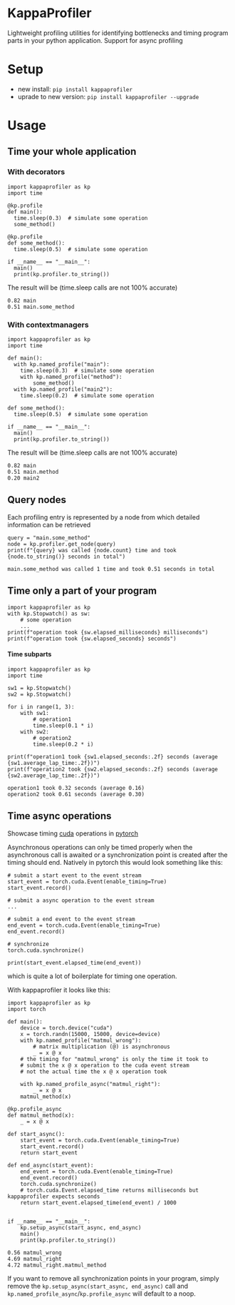 # KappaProfiler
Lightweight profiling utilities for identifying bottlenecks and timing program parts in your python application. 
Support for async profiling 

# Setup
- new install: `pip install kappaprofiler`
- uprade to new version: `pip install kappaprofiler --upgrade` 

# Usage
## Time your whole application
### With decorators
```
import kappaprofiler as kp
import time

@kp.profile
def main():
  time.sleep(0.3)  # simulate some operation
  some_method()
 
@kp.profile
def some_method():
  time.sleep(0.5)  # simulate some operation

if __name__ == "__main__":
  main()
  print(kp.profiler.to_string())
```
The result will be (time.sleep calls are not 100% accurate)
```
0.82 main
0.51 main.some_method
```
### With contextmanagers
```
import kappaprofiler as kp
import time

def main():
  with kp.named_profile("main"):
    time.sleep(0.3)  # simulate some operation
    with kp.named_profile("method"):
        some_method()
  with kp.named_profile("main2"):
    time.sleep(0.2)  # simulate some operation
 
def some_method():
  time.sleep(0.5)  # simulate some operation

if __name__ == "__main__":
  main()
  print(kp.profiler.to_string())
```
The result will be (time.sleep calls are not 100% accurate)
```
0.82 main
0.51 main.method
0.20 main2
```

## Query nodes
Each profiling entry is represented by a node from which detailed information can be retrieved
```
query = "main.some_method"
node = kp.profiler.get_node(query)
print(f"{query} was called {node.count} time and took {node.to_string()} seconds in total")
```
`main.some_method was called 1 time and took 0.51 seconds in total`

## Time only a part of your program
```
import kappaprofiler as kp
with kp.Stopwatch() as sw:
    # some operation
    ...
print(f"operation took {sw.elapsed_milliseconds} milliseconds")
print(f"operation took {sw.elapsed_seconds} seconds")
```


#### Time subparts
```
import kappaprofiler as kp
import time

sw1 = kp.Stopwatch()
sw2 = kp.Stopwatch()

for i in range(1, 3):
    with sw1:
        # operation1
        time.sleep(0.1 * i)
    with sw2:
        # operation2
        time.sleep(0.2 * i)

print(f"operation1 took {sw1.elapsed_seconds:.2f} seconds (average {sw1.average_lap_time:.2f})")
print(f"operation2 took {sw2.elapsed_seconds:.2f} seconds (average {sw2.average_lap_time:.2f})")
```
```
operation1 took 0.32 seconds (average 0.16)
operation2 took 0.61 seconds (average 0.30)
```

## Time async operations
Showcase timing [cuda](https://developer.nvidia.com/cuda-toolkit) operations in 
[pytorch](https://github.com/pytorch/pytorch)

Asynchronous operations can only be timed properly when the asynchronous call is awaited or a synchronization point is
created after the timing should end. Natively in pytorch this would look something like this:
```
# submit a start event to the event stream
start_event = torch.cuda.Event(enable_timing=True)
start_event.record()

# submit a async operation to the event stream
...

# submit a end event to the event stream
end_event = torch.cuda.Event(enable_timing=True)
end_event.record()

# synchronize
torch.cuda.synchronize()

print(start_event.elapsed_time(end_event))
```
which is quite a lot of boilerplate for timing one operation.

With kappaprofiler it looks like this:
```
import kappaprofiler as kp
import torch

def main():
    device = torch.device("cuda")
    x = torch.randn(15000, 15000, device=device)
    with kp.named_profile("matmul_wrong"):
        # matrix multiplication (@) is asynchronous
        _ = x @ x
    # the timing for "matmul_wrong" is only the time it took to
    # submit the x @ x operation to the cuda event stream
    # not the actual time the x @ x operation took

    with kp.named_profile_async("matmul_right"):
        _ = x @ x
    matmul_method(x)

@kp.profile_async
def matmul_method(x):
    _ = x @ x

def start_async():
    start_event = torch.cuda.Event(enable_timing=True)
    start_event.record()
    return start_event

def end_async(start_event):
    end_event = torch.cuda.Event(enable_timing=True)
    end_event.record()
    torch.cuda.synchronize()
    # torch.cuda.Event.elapsed_time returns milliseconds but kappaprofiler expects seconds
    return start_event.elapsed_time(end_event) / 1000


if __name__ == "__main__":
    kp.setup_async(start_async, end_async)
    main()
    print(kp.profiler.to_string())
```
```
0.56 matmul_wrong
4.69 matmul_right
4.72 matmul_right.matmul_method
```

If you want to remove all synchronization points in your program, simply remove the 
`kp.setup_async(start_async, end_async)` call and `kp.named_profile_async`/`kp.profile_async` will default to a noop.